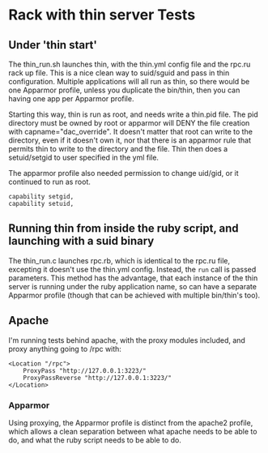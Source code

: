 # Rack with thin server Tests

## Under 'thin start'

The thin_run.sh launches thin, with the thin.yml config file and the rpc.ru rack up file. This is a nice clean way to suid/sguid and pass in thin configuration. Multiple applications will all run as thin, so there would be one Apparmor profile, unless you duplicate the bin/thin, then you can having one app per Apparmor profile.

Starting this way, thin is run as root, and needs write a thin.pid file. The pid directory must be owned by root or apparmor will DENY the file creation with capname="dac_override". It doesn't matter that root can write to the directory, even if it doesn't own it, nor that there is an apparmor rule that permits thin to write to the directory and the file. Thin then does a setuid/setgid to user specified in the yml file.

The apparmor profile also needed permission to change uid/gid, or it continued to run as root.
```
capability setgid,
capability setuid,
```

## Running thin from inside the ruby script, and launching with a suid binary

The thin_run.c launches rpc.rb, which is identical to the rpc.ru file, excepting it doesn't use the thin.yml config. Instead, the `run` call is passed parameters. This method has the advantage, that each instance of the thin server is running under the ruby application name, so can have a separate Apparmor profile (though that can be achieved with multiple bin/thin's too).


## Apache

I'm running tests behind apache, with the proxy modules included, and proxy anything going to /rpc with:
```
<Location "/rpc">
    ProxyPass "http://127.0.0.1:3223/"
    ProxyPassReverse "http://127.0.0.1:3223/"
</Location>
```

### Apparmor

Using proxying, the Apparmor profile is distinct from the apache2 profile, which allows a clean separation between what apache needs to be able to do, and what the ruby script needs to be able to do.

